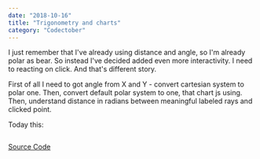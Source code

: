 ```yaml
---
date: "2018-10-16"
title: "Trigonometry and charts"
category: "Codectober"
---
```


I just remember that I've already using distance and angle, so I'm already polar as bear.
So instead I've decided added even more interactivity.
I need to reacting on click. And that's different story.

First of all I need to got angle from X and Y - convert cartesian system to polar one.
Then, convert default polar system to one, that chart js using.
Then, understand distance in radians between meaningful labeled rays and clicked point.


Today this:
```javascript

```

[Source Code](https://github.com/dmitrybirin/coffee-vueel)